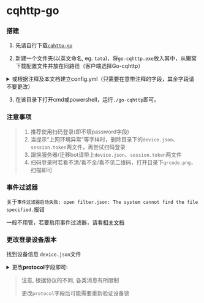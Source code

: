 # cqhttp-go

### 搭建

1. 先请自行下载[`cqhttp-go`](https://github.com/Mrs4s/go-cqhttp/releases)

2. 新建一个文件夹(以英文命名, eg. `tata`)，将`go-cqhttp.exe`放入其中，从獭窝下载配置文件并放在同路径（客户端选择Go-cqhttp）

<details><summary>或根据注释及本文档建立config.yml（只需要在意带注释的字段，其余字段请不要更改）</summary>

```yaml
# go-cqhttp 默认配置文件

account: # 账号相关
  uin: 1233456 # 机器人的QQ账号
  password: '' # 机器人的qq密码，密码为空时使用扫码登录（推荐）
  encrypt: false
  status: 0      # 在线状态 请参考 https://github.com/Mrs4s/go-cqhttp/blob/dev/docs/config.md#在线状态
  relogin:
    disabled: false
    delay: 3
    interval: 0
    max-times: 0
  use-sso-address: true

heartbeat:
  # 心跳频率, 单位秒
  # -1 为关闭心跳
  interval: 5

message:
  post-format: string
  ignore-invalid-cqcode: false
  force-fragment: false
  fix-url: false
  proxy-rewrite: ''
  report-self-message: false
  remove-reply-at: false
  extra-reply-data: false

output:
  # 日志等级 trace,debug,info,warn,error
  log-level: warn
  # 是否启用 DEBUG
  debug: false # 开启调试模式

default-middlewares: &default
  # 访问密钥, 即申请獭獭时的token
  access-token: ''
  filter: ''
  rate-limit:
    enabled: false
    frequency: 1
    bucket: 1

servers:
  - ws-reverse:
      # 反向WS Universal 地址
      # 主窝：ws://xn--v9x.net/ws
      # 笔窝：ws://bot.pencilss.top/ws/

      universal: ws://your_websocket_universal.server
      api: 
      event: 
      # 重连间隔 单位毫秒
      reconnect-interval: 3000
      middlewares:
        <<: *default

  # 可添加更多
  #- ws-reverse:
  #- ws:
  #- http:
  #- pprof:

database:
  leveldb:
    enable: true

```

</details>

3. 在该目录下打开cmd或powershell，运行`./go-cqhttp`即可。  

### 注意事项
> 1. 推荐使用扫码登录(即不填password字段)
> 2. 当提示“上网环境异常”等字样时，删除目录下的`device.json`、`session.token`两文件，再尝试扫码登录
> 3. 跟换服务器/迁移bot请带上`device.json`、`session.token`两文件
> 4. 扫码登录时若看不清/看不全/看不见二维码，打开目录下`qrcode.png`，扫描即可

### 事件过滤器

关于`事件过滤器启动失败: open filter.json: The system cannot find the file specified.`报错

一般不用管，若要启用事件过滤器，请看[相关文档](https://github.com/Mrs4s/go-cqhttp/blob/a417ff08818650cc101e612d82c61d58eef88713/docs/EventFilter.md)





### 更改登录设备版本

找到设备信息 `device.json`文件

<details><summary>更改<b>protocol</b>字段即可: </summary>

| 值   | 类型  | 登录状态 | 限制                                           |
| ---- | --------|----- | ---------------------------------------------- |
| 0   | iPad          | 苹果平板在线 | 无 |
| 1    | Android Phone| 安卓手机在线 | 无法接收新版表情如 `/吃瓜`、`/汪汪`, 会自动转换为字符串          |
| 2 | Android Watch | 安卓手表在线 | 除`Android Phone`的限制外, 无法接收 `notify` 事件、无法接收口令红包、无法接收撤回消息 |
| 3 | MacOS | 苹果电脑在线 | 无 |

</details>

> 注意, 根据协议的不同, 各类消息有所限制
>
> 更改`protocol`字段后可能需要重新验证设备锁
